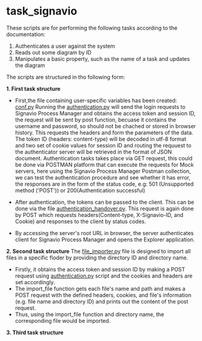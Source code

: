 # task_signavio

These scripts are for performing the following tasks according to the documentation:
  1. Authenticates a user against the system
  2. Reads out some diagram by ID
  3. Manipulates a basic property, such as the name of a task and updates the diagram

The scripts are structured in tho following form:

**1. First task structure**

* First,the file containing user-specific variables has been created: [conf.py](conf.py)
Running the [authentication.py](authentication.py) will send the login requests to Signavio Process Manager and obtains the access token and session ID, the request will be sent by post function, becuase it contains the username and password, so should not be chached or stored in browser history. This requests the headers and form the parameters of the data. The token ID (headers: content-type) will be decoded in utf-8 format and two set of cookie values for session ID and routing the requuest to the authenticator server will be retrieved in the format of JSON document.
Authentication tasks takes place via GET request, this could be done via POSTMAN platform that can execute the requests for Mock servers, here using the Signavio Process Manager Postman collection, we can test the authentication procedure and see whether it has error, the responses are in the form of the status code, e.g: 501 (Unsupported method ('POST')) or 200(Authentication successful)

* After authentication, the tokens can be passed to the client. This can be done via the file [authentication_handover.py](authentication_handover.py). This request is again done by POST which requests headers(Content-type, X-Signavio-ID, and Cookie) and responses to the client by status codes.
* By accessing the server's root URL in browser, the server authenticates client for Signavio Process Manager and opens the Explorer application. 

**2. Second task structure** 
The [file_importer.py](file_importer.py) file is designed to import all files in a specific floder by providing the directory ID and directory name.  
* Firstly, it obtains the access token and session ID by making a POST request using [authentication.py](authentication.py) script and the cookies and headers are set accordingly.
* The import_file function gets each file's name and path and makes a POST request with the defined headers, cookies, and file's information
(e.g. file name and directory ID) and prints out the content of the post request. 
* Thus, using the import_file function and directory name, the corresponding file would be imported.

**3. Third task structure**
